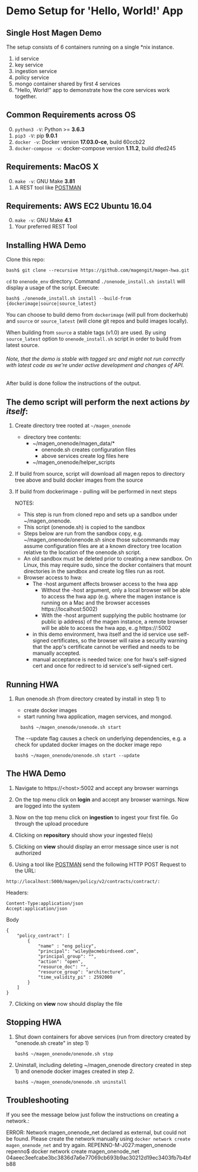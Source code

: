 # Demo Setup for 'Hello, World!' App


## Single Host Magen Demo


The setup consists of 6 containers running on a single *nix instance.

   1. id service
   2. key service
   3. ingestion service
   4. policy service
   1. mongo container shared by first 4 services
   4. "Hello, World!" app to demonstrate how the core services work
   together.

## Common Requirements across OS

0. ```python3 -V```: Python >= **3.6.3** 
1. ```pip3 -V```: pip **9.0.1**
2. ```docker -v```: Docker version **17.03.0-ce**, build 60ccb22
3. ```docker-compose -v```: docker-compose version **1.11.2**, build dfed245
   
## Requirements: MacOS X
0. ```make -v```: GNU Make **3.81**
1. A REST tool like [POSTMAN](https://www.getpostman.com/apps)

## Requirements: AWS EC2 Ubuntu 16.04
0. ```make -v```: GNU Make **4.1**
1. Your preferred REST Tool

## Installing HWA Demo

Clone this repo:

```
bash$ git clone --recursive https://github.com/magengit/magen-hwa.git
```

```cd``` to ```onenode_env``` directory. Command ```./onenode_install.sh install``` will display a usage of the script. Execute:

```
bash$ ./onenode_install.sh install --build-from {dockerimage|source|source_latest}
```

You can choose to build demo from ```dockerimage``` (will pull from dockerhub) and  ```source``` or ```source_latest``` (will clone git repos and build images locally).

When building from ```source``` a stable tags (v1.0) are used. By using ```source_latest``` option to ```onenode_install.sh``` script in order to build from latest source.
###### Note, that the demo is stable with tagged src and might not run correctly with latest code as we're under active development and changes of API.

After build is done follow the instructions of the output.

## The demo script will perform the next actions *by itself*:

1. Create directory tree rooted at ```~/magen_onenode```
   - directory tree contents:
     - ~/magen_onenode/magen_data/*
       - onenode.sh creates configuration files
       - above services create log files here
     - ~/magen_onenode/helper_scripts
2. If build from source, script will download all magen repos to directory tree above and build docker images from the source
3. If build from dockerimage - pulling will be performed in next steps

   NOTES:
     - This step is run from cloned repo and sets up a sandbox under
       ~/magen_onenode.
     - This script (onenode.sh) is copied to the sandbox
     - Steps below are run from the sandbox copy, e.g.
             ~/magen_onenode/onenode.sh
       since those subcommands may assume configuration files are at a
       known directory tree location relative to the location of the
       onenode.sh script.
     - An old sandbox must be deleted prior to creating a new sandbox.
       On Linux, this may require sudo, since the docker containers that
       mount directories in the sandbox and create log files run as root.
     - Browser access to hwa:
       - The -host argument affects browser access to the hwa app
         - Without the -host argument, only a local browser will be able to
           access the hwa app (e.g. where the magen instance is running
           on a Mac and the browser accesses https://localhost:5002)
         - With the -host argument supplying the public hostname (or public
           ip address) of the magen instance, a remote browser will
           be able to access the hwa app, e..g  https://<host>:5002
       - in this demo environment, hwa itself and the id service use
         self-signed certificates, so the browser will raise a security
	 warning that the app's certificate cannot be verified and needs
	 to be manually accepted.
       - manual acceptance is needed twice: one for hwa's self-signed cert
         and once for redirect to id service's self-signed cert.

## Running HWA

1. Run onenode.sh (from directory created by install in step 1) to
   - create docker images
   - start running hwa application, magen services, and mongod.

    ```
      bash$ ~/magen_onenode/onenode.sh start
    ```
    The --update flag causes a check on underlying dependencies, e.g.
   a check for updated docker images on the docker image repo
    ```
    bash$ ~/magen_onenode/onenode.sh start --update
    ```
    
## The HWA Demo


1. Navigate to https://&lt;host&gt;:5002 and accept any browser warnings

2. On the top menu click on **login** and accept any browser warnings. Now are logged into the system

3. Now on the top menu click on **ingestion** to ingest your first file. Go through the upload procedure 

4. Clicking on **repository** should show your ingested file(s)

5. Clicking on **view** should display an error message since user is not authorized

6. Using a tool like [POSTMAN](https://www.getpostman.com/apps) send the following HTTP POST Request to the URL: 

```
http://localhost:5000/magen/policy/v2/contracts/contract/:
```

Headers:

```
Content-Type:application/json
Accept:application/json
```

Body

```
{
    "policy_contract": [
        {   
            "name" : "eng policy",
            "principal": "wiley@acmebirdseed.com",
            "principal_group": "",
            "action": "open",
            "resource_doc": "",
            "resource_group": "architecture",
            "time_validity_pi" : 2592000
        }
    ]
}
```

7. Clicking on **view** now should display the file 
 
## Stopping HWA 
    
1. Shut down containers for above services (run from
   directory created by "onenode.sh create" in step 1)
   ```
   bash$ ~/magen_onenode/onenode.sh stop
   ```
2. Uninstall, including deleting ~/magen_onenode directory created in step 1)
   and onenode docker images created in step 2.
   ```
   bash$ ~/magen_onenode/onenode.sh uninstall
   ```

## Troubleshooting

If you see the message below just follow the instructions on creating a network.:

ERROR: Network magen_onenode_net declared as external, but could not be found. Please create the network manually using `docker network create magen_onenode_net` and try again.
REPENNO-M-J027:magen_onenode repenno$ docker network create magen_onenode_net
04aeec3eefcabe3bc3836d7a6e77069cb693b9ac30212d19ec3403fb7b4bfb88
